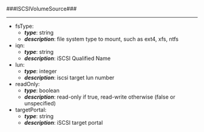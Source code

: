 ###ISCSIVolumeSource###

---
* fsType: 
  * **_type_**: string
  * **_description_**: file system type to mount, such as ext4, xfs, ntfs
* iqn: 
  * **_type_**: string
  * **_description_**: iSCSI Qualified Name
* lun: 
  * **_type_**: integer
  * **_description_**: iscsi target lun number
* readOnly: 
  * **_type_**: boolean
  * **_description_**: read-only if true, read-write otherwise (false or unspecified)
* targetPortal: 
  * **_type_**: string
  * **_description_**: iSCSI target portal
